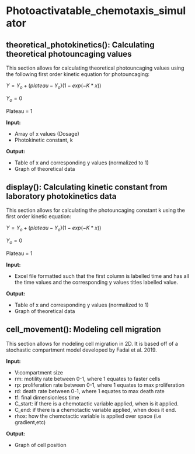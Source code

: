 # Photoactivatable_chemotaxis_simulator

## theoretical_photokinetics(): Calculating theoretical photouncaging values 

This section allows for calculating theoretical photouncaging values using the following first order kinetic equation for photouncaging: 

$Y = {Y_o} + (plateau-{Y_o})(1-exp(-K*x))$

${Y_o} = 0$

Plateau = 1

**Input:** 

*   Array of x values (Dosage)
*   Photokinetic constant, k 

**Output:** 

*   Table of x and corresponding y values (normalized to 1)
*   Graph of theoretical data

## display(): Calculating kinetic constant from laboratory photokinetics data 

This section allows for calculating the photouncaging constant k using the first order kinetic equation:

$Y = {Y_o} + (plateau-{Y_o})(1-exp(-K*x))$

${Y_o} = 0$

Plateau = 1

**Input:** 


*   Excel file formatted such that the first column is labelled time and has all the time values and the corresponding y values titles labelled value.  

**Output:** 


*   Table of x and corresponding y values (normalized to 1)
*   Graph of theoretical data

## cell_movement(): Modeling cell migration

This section allows for modeling cell migration in 2D. It is based off of a stochastic compartment model developed by Fadai et al. 2019. 

**Input:** 


* V:compartment size 
* rm: motility rate between 0-1, where 1 equates to faster cells
* rp: proliferation rate between 0-1, where 1 equates to max proliferation
* rd: death rate between 0-1, where 1 equates to max death rate
* tf: final dimensionless time
* C_start: if there is a chemotactic variable applied, when is it applied.
* C_end: if there is a chemotactic variable applied, when does it end.
* rhox: how the chemotactic variable is applied over space (i.e gradient,etc)

**Output:** 


*   Graph of cell position
